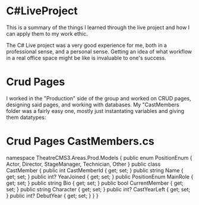 # C\#LiveProject
This is a summary of the things I learned through the live project and how I can apply them to my work ethic.


The C\# Live project was a very good experience for me, both in a professional sense, and a personal sense. 
Getting an idea of what workflow in a real office space might be like is invaluable to one's success. 

# Crud Pages
I worked in the "Production" side of the group and worked on CRUD pages, designing said pages, and working with databases. 
My "CastMembers folder was a fairly easy one, mostly just instantating variables and giving them datatypes:

# Crud Pages CastMembers.cs
namespace TheatreCMS3.Areas.Prod.Models
{
    public enum PositionEnum
    {
        Actor,
        Director,
        StageManager,
        Technician,
        Other
    }
    public class CastMember
    {
        public int CastMemberId { get; set; }
        public string Name { get; set; }
        public int? YearJoined { get; set; }
        public PositionEnum MainRole { get; set; }
        public string Bio { get; set; }
        public bool CurrentMember { get; set; }
        public string Character { get; set; }
        public int? CastYearLeft { get; set; }
        public int? DebutYear { get; set; }
    }
}

